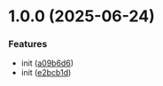 # 1.0.0 (2025-06-24)


### Features

* init ([a09b6d6](https://github.com/nsevenpack/testup/commit/a09b6d659ce0f6e0280e4ce0a080bdb4788898ff))
* init ([e2bcb1d](https://github.com/nsevenpack/testup/commit/e2bcb1d4dd524eaf5465eb724ffd8b9c62d8e19f))
